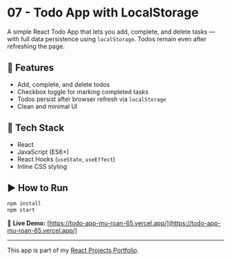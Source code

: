 # 07 - Todo App with LocalStorage

A simple React Todo App that lets you add, complete, and delete tasks — with full data persistence using `localStorage`. Todos remain even after refreshing the page.

## 🚀 Features

- Add, complete, and delete todos
- Checkbox toggle for marking completed tasks
- Todos persist after browser refresh via `localStorage`
- Clean and minimal UI

## 🧠 Tech Stack

- React
- JavaScript (ES6+)
- React Hooks (`useState`, `useEffect`)
- Inline CSS styling

## ▶️ How to Run

```bash
npm install
npm start
```


🔗 **Live Demo:** [https://todo-app-mu-roan-65.vercel.app/](https://todo-app-mu-roan-65.vercel.app/)

---


This app is part of my [React Projects Portfolio](https://github.com/abhishekdevelops/react-projects-portfolio).
